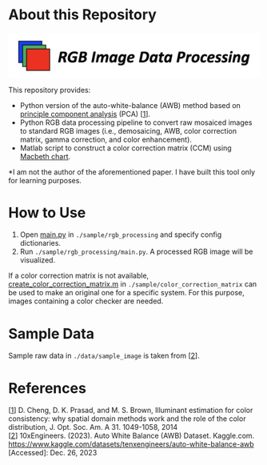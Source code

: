# About this Repository
![image info](./docs/images/rgb_image_data_processing.png)

This repository provides:
- Python version of the auto-white-balance (AWB) method based on [principle component analysis](https://en.wikipedia.org/wiki/Principal_component_analysis) (PCA) [[1](https://opg.optica.org/josaa/abstract.cfm?uri=josaa-31-5-1049)].
- Python RGB data processing pipeline to convert raw mosaiced images to standard RGB images (i.e., demosaicing, AWB, color correction matrix, gamma correction, and color enhancement).
- Matlab script to construct a color correction matrix (CCM) using [Macbeth chart](https://en.wikipedia.org/wiki/ColorChecker).  

*I am not the author of the aforementioned paper. I have built this tool only for learning purposes.


# How to Use
1. Open [main.py](https://github.com/ksonod/pca-auto-white-balance/blob/main/sample/rgb_processing/main.py) in `./sample/rgb_processing` and specify config dictionaries.
2. Run `./sample/rgb_processing/main.py`. A processed RGB image will be visualized.

If a color correction matrix is not available, [create_color_correction_matrix.m](https://github.com/ksonod/pca-auto-white-balance/blob/main/sample/color_correction_matrix/create_color_correction_matrix.m) in `./sample/color_correction_matrix` can be used to make an original one for a specific system. For this purpose, images containing a color checker are needed.

# Sample Data
Sample raw data in `./data/sample_image` is taken from [[2](https://www.kaggle.com/datasets/tenxengineers/auto-white-balance-awb)].

# References
[[1](https://opg.optica.org/josaa/abstract.cfm?uri=josaa-31-5-1049)] D. Cheng, D. K. Prasad, and M. S. Brown, Illuminant estimation for color consistency: why spatial domain methods work and the role of the color distribution, J. Opt. Soc. Am. A 31. 1049-1058, 2014  
[[2](https://www.kaggle.com/datasets/tenxengineers/auto-white-balance-awb)] 10xEngineers. (2023). Auto White Balance (AWB) Dataset. Kaggle.com. https://www.kaggle.com/datasets/tenxengineers/auto-white-balance-awb [Accessed]: Dec. 26, 2023
